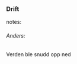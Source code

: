 <style>
    html.drift body {
        background:url("img/drift.jpg");
        background-position:center;
        background-size: 100%;
    }
    html.drift h3 {
        background-color: rgba(255,255,255,0.8);
        color: #002776;
    }
    html.drift h4 {
        background-color: rgba(255,255,255,0.8);
        color: #002776;
    }
</style>

### Drift


notes:
###### Anders:
Verden ble snudd opp ned
